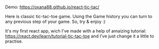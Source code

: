 Demo: https://oxana88.github.io/react-tic-tac/

Here is classic tic-tac-toe game. Using the Game history you can turn to any previous step of your game.
So, try & enjoy :) 

It's my first react app, wich I've made with a help of amaizing tutorial: https://react.dev/learn/tutorial-tic-tac-toe and I've just change it a little to practise.


